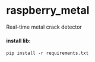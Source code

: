 # raspberry_metal
Real-time metal crack detector

#### install lib:
```pip install -r requirements.txt```
